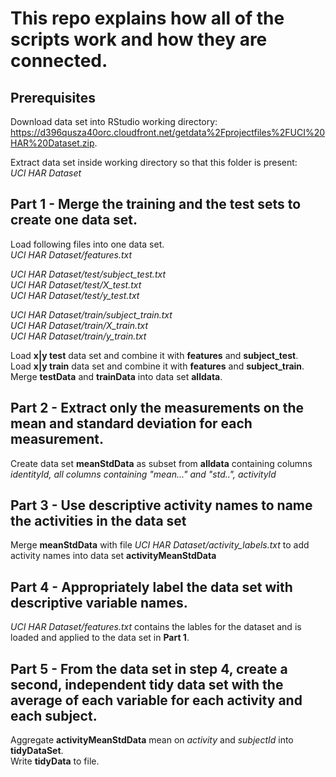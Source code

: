 # This repo explains how all of the scripts work and how they are connected.

## Prerequisites 
Download data set into RStudio working directory:  
https://d396qusza40orc.cloudfront.net/getdata%2Fprojectfiles%2FUCI%20HAR%20Dataset.zip. 

Extract data set inside working directory so that this folder is present:  
*UCI HAR Dataset*   

## Part 1 - Merge the training and the test sets to create one data set.

Load following files into one data set.  
*UCI HAR Dataset/features.txt*

*UCI HAR Dataset/test/subject_test.txt*  
*UCI HAR Dataset/test/X_test.txt*  
*UCI HAR Dataset/test/y_test.txt*  

*UCI HAR Dataset/train/subject_train.txt*  
*UCI HAR Dataset/train/X_train.txt*  
*UCI HAR Dataset/train/y_train.txt*  

Load **x|y test** data set and combine it with **features** and **subject_test**.  
Load **x|y train** data set and combine it with **features** and **subject_train**.  
Merge **testData** and **trainData** into data set **alldata**.  

## Part 2 - Extract only the measurements on the mean and standard deviation for each measurement.

Create data set **meanStdData** as subset from **alldata** containing columns *identityId, all columns containing "mean..." and "std..", activityId*

## Part 3 - Use descriptive activity names to name the activities in the data set

Merge **meanStdData** with file *UCI HAR Dataset/activity_labels.txt* to add activity names into data set **activityMeanStdData**

## Part 4 - Appropriately label the data set with descriptive variable names.

*UCI HAR Dataset/features.txt* contains the lables for the dataset and is loaded and applied to the data set in **Part 1**.  

## Part 5 - From the data set in step 4, create a second, independent tidy data set with the average of each variable for each activity and each subject.

Aggregate **activityMeanStdData** mean on *activity* and *subjectId* into **tidyDataSet**.  
Write **tidyData** to file. 
